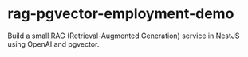 # rag-pgvector-employment-demo
Build a small RAG (Retrieval-Augmented Generation) service in NestJS using OpenAI and pgvector.
